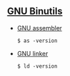 ## [GNU Binutils](https://www.gnu.org/software/binutils/)
- [GNU assembler](https://sourceware.org/binutils/docs-2.42/as/index.html)
  ```
  $ as -version
  ```
- [GNU linker](https://sourceware.org/binutils/docs-2.42/ld/index.html)
  ```
  $ ld -version
  ```
